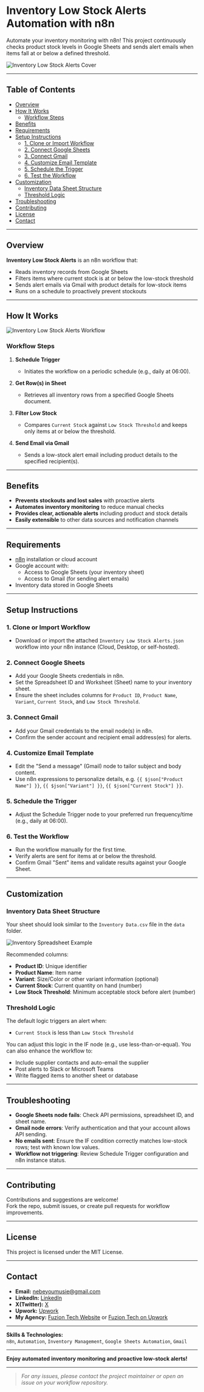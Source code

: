 # Inventory Low Stock Alerts Automation with n8n

Automate your inventory monitoring with n8n! This project continuously checks product stock levels in Google Sheets and sends alert emails when items fall at or below a defined threshold.

![Inventory Low Stock Alerts Cover](./images/Inventory%20Low%20Stock%20Alerts%20Automation%20Cover.png)

---

## Table of Contents

- [Overview](#overview)
- [How It Works](#how-it-works)
  - [Workflow Steps](#workflow-steps)
- [Benefits](#benefits)
- [Requirements](#requirements)
- [Setup Instructions](#setup-instructions)
  - [1. Clone or Import Workflow](#1-clone-or-import-workflow)
  - [2. Connect Google Sheets](#2-connect-google-sheets)
  - [3. Connect Gmail](#3-connect-gmail)
  - [4. Customize Email Template](#4-customize-email-template)
  - [5. Schedule the Trigger](#5-schedule-the-trigger)
  - [6. Test the Workflow](#6-test-the-workflow)
- [Customization](#customization)
  - [Inventory Data Sheet Structure](#inventory-data-sheet-structure)
  - [Threshold Logic](#threshold-logic)
- [Troubleshooting](#troubleshooting)
- [Contributing](#contributing)
- [License](#license)
- [Contact](#contact)

---

## Overview

**Inventory Low Stock Alerts** is an n8n workflow that:

- Reads inventory records from Google Sheets
- Filters items where current stock is at or below the low-stock threshold
- Sends alert emails via Gmail with product details for low-stock items
- Runs on a schedule to proactively prevent stockouts

---

## How It Works

![Inventory Low Stock Alerts Workflow](./images/Inventory%20Low%20Stock%20Alerts%20workflow.png)

### Workflow Steps

1. **Schedule Trigger**
   - Initiates the workflow on a periodic schedule (e.g., daily at 06:00).

2. **Get Row(s) in Sheet**
   - Retrieves all inventory rows from a specified Google Sheets document.

3. **Filter Low Stock**
   - Compares `Current Stock` against `Low Stock Threshold` and keeps only items at or below the threshold.

4. **Send Email via Gmail**
   - Sends a low-stock alert email including product details to the specified recipient(s).

---

## Benefits

- **Prevents stockouts and lost sales** with proactive alerts
- **Automates inventory monitoring** to reduce manual checks
- **Provides clear, actionable alerts** including product and stock details
- **Easily extensible** to other data sources and notification channels

---

## Requirements

- [n8n](https://n8n.io/) installation or cloud account
- Google account with:
  - Access to Google Sheets (your inventory sheet)
  - Access to Gmail (for sending alert emails)
- Inventory data stored in Google Sheets

---

## Setup Instructions

### 1. Clone or Import Workflow

- Download or import the attached `Inventory Low Stock Alerts.json` workflow into your n8n instance (Cloud, Desktop, or self-hosted).

### 2. Connect Google Sheets

- Add your Google Sheets credentials in n8n.
- Set the Spreadsheet ID and Worksheet (Sheet) name to your inventory sheet.
- Ensure the sheet includes columns for `Product ID`, `Product Name`, `Variant`, `Current Stock`, and `Low Stock Threshold`.

### 3. Connect Gmail

- Add your Gmail credentials to the email node(s) in n8n.
- Confirm the sender account and recipient email address(es) for alerts.

### 4. Customize Email Template

- Edit the "Send a message" (Gmail) node to tailor subject and body content.
- Use n8n expressions to personalize details, e.g. `{{ $json["Product Name"] }}`, `{{ $json["Variant"] }}`, `{{ $json["Current Stock"] }}`.

### 5. Schedule the Trigger

- Adjust the Schedule Trigger node to your preferred run frequency/time (e.g., daily at 06:00).

### 6. Test the Workflow

- Run the workflow manually for the first time.
- Verify alerts are sent for items at or below the threshold.
- Confirm Gmail "Sent" items and validate results against your Google Sheet.

---

## Customization

### Inventory Data Sheet Structure

Your sheet should look similar to the `Inventory Data.csv` file in the `data` folder.

![Inventory Spreadsheet Example](./images/Inventory%20Spreadsheet.png)

Recommended columns:
- **Product ID**: Unique identifier
- **Product Name**: Item name
- **Variant**: Size/Color or other variant information (optional)
- **Current Stock**: Current quantity on hand (number)
- **Low Stock Threshold**: Minimum acceptable stock before alert (number)

### Threshold Logic

The default logic triggers an alert when:

- `Current Stock` is less than `Low Stock Threshold`

You can adjust this logic in the IF node (e.g., use less-than-or-equal). You can also enhance the workflow to:
- Include supplier contacts and auto-email the supplier
- Post alerts to Slack or Microsoft Teams
- Write flagged items to another sheet or database

---

## Troubleshooting

- **Google Sheets node fails**: Check API permissions, spreadsheet ID, and sheet name.
- **Gmail node errors**: Verify authentication and that your account allows API sending.
- **No emails sent**: Ensure the IF condition correctly matches low-stock rows; test with known low values.
- **Workflow not triggering**: Review Schedule Trigger configuration and n8n instance status.

---

## Contributing

Contributions and suggestions are welcome!  
Fork the repo, submit issues, or create pull requests for workflow improvements.

---

## License

This project is licensed under the MIT License.

---

## Contact

- **Email:** nebeyoumusie@gmail.com
- **LinkedIn:** [LinkedIn](https://www.linkedin.com/in/nebeyou-musie)
- **X(Twitter):** [X](https://x.com/NebeyouMusie)
- **Upwork:** [Upwork](https://www.upwork.com/freelancers/~017ff01729e3cd26e0?mp_source=share)
- **My Agency:** [Fuzion Tech Website](https://fuzion-tech.com/) or [Fuzion Tech on Upwork](https://www.upwork.com/agencies/1948388369189366041/)

---

**Skills & Technologies:**  
`n8n`, `Automation`, `Inventory Management`, `Google Sheets Automation`, `Gmail`

---

**Enjoy automated inventory monitoring and proactive low-stock alerts!**

---

> _For any issues, please contact the project maintainer or open an issue on your workflow repository._
